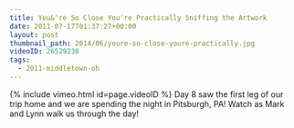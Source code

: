 ```yaml
---
title: You&'re So Close You're Practically Sniffing the Artwork
date: 2011-07-17T01:37:27+00:00
layout: post
thumbnail_path: 2014/06/youre-so-close-youre-practically.jpg
videoID: 26529238
tags:
  - 2011-middletown-oh
---
```

{% include vimeo.html id=page.videoID %}
Day 8 saw the first leg of our trip home and we are spending the night in Pitsburgh, PA! Watch as Mark and Lynn walk us through the day!
